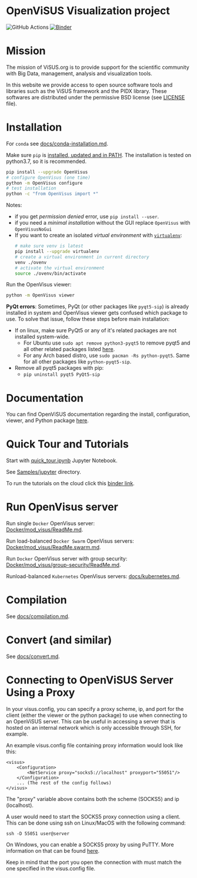 # OpenViSUS Visualization project  
     
![GitHub Actions](https://github.com/sci-visus/OpenVisus/workflows/BuildOpenVisus/badge.svg)
[![Binder](https://mybinder.org/badge_logo.svg)](https://mybinder.org/v2/gh/sci-visus/OpenVisus/master?filepath=Samples%2Fjupyter)

 
# Mission

The mission of ViSUS.org is to provide support for the scientific community with Big Data, management, analysis and visualization tools.

In this website we provide access to open source software tools and libraries such as the ViSUS framework and the PIDX library.
These softwares are distributed under the permissive BSD license (see [LICENSE](https://github.com/sci-visus/OpenVisus/tree/master/LICENSE) file).

# Installation

For `conda` see [docs/conda-installation.md](./docs/conda-installation.md).

Make sure `pip` is [installed, updated and in PATH](https://pip.pypa.io/en/stable/installation/). The installation is tested on python3.7, so it is recommended. 

```bash
pip install --upgrade OpenVisus
# configure OpenVisus (one time)
python -m OpenVisus configure 
# test installation
python -c "from OpenVisus import *"
```

Notes:
- if you get *permission denied* error, use `pip install --user`.
- if you need a *minimal installation* without the GUI replace `OpenVisus` with `OpenVisusNoGui`
- If you want to create an isolated *virtual environment* with [`virtualenv`](https://pip.pypa.io/en/stable/installation/):
	```bash
	# make sure venv is latest
	pip install --upgrade virtualenv
	# create a virtual environment in current directory
	venv ./ovenv
	# activate the virtual environment
	source ./ovenv/bin/activate
	```

Run the OpenVisus viewer:

```bash
python -m OpenVisus viewer
```

__PyQt errors__:
Sometimes, PyQt (or other packages like `pyqt5-sip`) is already installed in system and OpenVisus viewer gets confused which package to use. To solve that issue, follow these steps before main installation:
- If on linux, make sure PyQt5 or any of it's related packages are not installed system-wide.
  - For Ubuntu use `sudo apt remove python3-pyqt5` to remove pyqt5 and all other related packages listed [here](https://launchpad.net/ubuntu/+source/pyqt5).
  - For any Arch based distro, use `sudo pacman -Rs python-pyqt5`. Same for all other packages like `python-pyqt5-sip`.
- Remove all pyqt5 packages with pip:
  - `pip uninstall pyqt5 PyQt5-sip`

# Documentation

You can find OpenViSUS documentation regarding the install, configuration, viewer, and Python package [here](https://sci-visus.github.io/OpenVisus/).

# Quick Tour and Tutorials

Start with 
[quick_tour.ipynb](./Samples/jupyter/quick_tour.ipynb) 
Jupyter Notebook.

See 
[Samples/jupyter](./Samples/jupyter)
directory. 

To run the tutorials on the cloud click this [binder link](https://mybinder.org/v2/gh/sci-visus/OpenVisus/master?filepath=Samples%2Fjupyter).


# Run OpenVisus server

Run single `Docker` OpenVisus server:  
[Docker/mod_visus/ReadMe.md](./Docker/mod_visus/ReadMe.md).

Run load-balanced `Docker Swarm` OpenVisus servers: 
[Docker/mod_visus/ReadMe.swarm.md](./Docker/mod_visus/ReadMe.swarm.md).

Run `Docker` OpenVisus server with group security:
[Docker/mod_visus/group-security/ReadMe.md](./Docker/mod_visus/group-security/ReadMe.md).


Runload-balanced `Kubernetes` OpenVisus servers: 
[docs/kubernetes.md](./docs/kubernetes.md).





# Compilation

See [docs/compilation.md](./docs/compilation.md).

# Convert (and similar)

See [docs/convert.md](./docs/convert.md).

# Connecting to OpenViSUS Server Using a Proxy

In your visus.config, you can specify a proxy scheme, ip, and port for the client (either the viewer or the python package) to use when connecting to an OpenViSUS server. This can be useful in accessing a server that is hosted on an internal network which is only accessible through SSH, for example.

An example visus.config file containing proxy information would look like this:

```
<visus>
	<Configuration>
		<NetService proxy="socks5://localhost" proxyport="55051"/>
	</Configuration>
	... (The rest of the config follows)
</visus>
```

The "proxy" variable above contains both the scheme (SOCKS5) and ip (localhost).

A user would need to start the SOCKS5 proxy connection using a client. This can be done using ssh on Linux/MacOS with the following command:

```
ssh -D 55051 user@server
```

On Windows, you can enable a SOCKS5 proxy by using PuTTY. More information on that can be found [here](https://www.simplified.guide/putty/create-socks-proxy).

Keep in mind that the port you open the connection with must match the one specified in the visus.config file.
